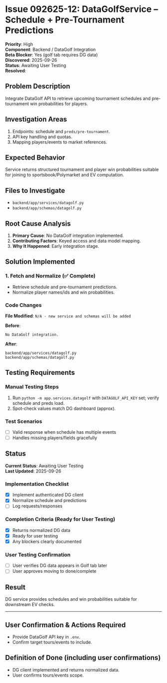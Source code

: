 # Issue 092625-12: DataGolfService – Schedule + Pre-Tournament Predictions

**Priority**: High  
**Component**: Backend / DataGolf Integration  
**Beta Blocker**: Yes (golf tab requires DG data)  
**Discovered**: 2025-09-26  
**Status**: Awaiting User Testing  
**Resolved**: 

## Problem Description

Integrate DataGolf API to retrieve upcoming tournament schedules and pre-tournament win probabilities for players.

## Investigation Areas

1. Endpoints: schedule and `preds/pre-tournament`.  
2. API key handling and quotas.  
3. Mapping players/events to market references.  

## Expected Behavior

Service returns structured tournament and player win probabilities suitable for joining to sportsbook/Polymarket and EV computation.

## Files to Investigate

- `backend/app/services/datagolf.py`  
- `backend/app/schemas/datagolf.py`  

## Root Cause Analysis

1. **Primary Cause**: No DataGolf integration implemented.  
2. **Contributing Factors**: Keyed access and data model mapping.  
3. **Why It Happened**: Early integration stage.  

## Solution Implemented

### 1. Fetch and Normalize (✅ Complete)
- Retrieve schedule and pre-tournament predictions.  
- Normalize player names/ids and win probabilities.  

### Code Changes

**File Modified**: `N/A - new service and schemas will be added`

**Before**:
```text
No DataGolf integration.
```

**After**:
```text
backend/app/services/datagolf.py
backend/app/schemas/datagolf.py
```

## Testing Requirements

### Manual Testing Steps
1. Run `python -m app.services.datagolf` with `DATAGOLF_API_KEY` set; verify schedule and preds load.  
2. Spot-check values match DG dashboard (approx).  

### Test Scenarios
- [ ] Valid response when schedule has multiple events  
- [ ] Handles missing players/fields gracefully  

## Status

**Current Status**: Awaiting User Testing  
**Last Updated**: 2025-09-26

### Implementation Checklist
- [x] Implement authenticated DG client  
- [x] Normalize schedule and predictions  
- [ ] Log requests/responses  

### Completion Criteria (Ready for User Testing)
- [x] Returns normalized DG data  
- [x] Ready for user testing  
- [x] Any blockers clearly documented  

### User Testing Confirmation
- [ ] User verifies DG data appears in Golf tab later  
- [ ] User approves moving to done/complete  

## Result

DG service provides schedules and win probabilities suitable for downstream EV checks.

---

## User Confirmation & Actions Required

- Provide DataGolf API key in `.env`.  
- Confirm target tours/events to include.  

## Definition of Done (including user confirmations)

- DG client implemented and returns normalized data.  
- User confirms tours/events scope.  
